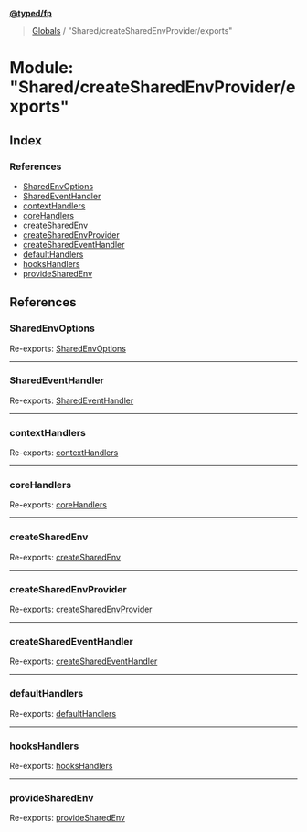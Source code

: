 **[@typed/fp](../README.md)**

> [Globals](../globals.md) / "Shared/createSharedEnvProvider/exports"

# Module: "Shared/createSharedEnvProvider/exports"

## Index

### References

* [SharedEnvOptions](_shared_createsharedenvprovider_exports_.md#sharedenvoptions)
* [SharedEventHandler](_shared_createsharedenvprovider_exports_.md#sharedeventhandler)
* [contextHandlers](_shared_createsharedenvprovider_exports_.md#contexthandlers)
* [coreHandlers](_shared_createsharedenvprovider_exports_.md#corehandlers)
* [createSharedEnv](_shared_createsharedenvprovider_exports_.md#createsharedenv)
* [createSharedEnvProvider](_shared_createsharedenvprovider_exports_.md#createsharedenvprovider)
* [createSharedEventHandler](_shared_createsharedenvprovider_exports_.md#createsharedeventhandler)
* [defaultHandlers](_shared_createsharedenvprovider_exports_.md#defaulthandlers)
* [hooksHandlers](_shared_createsharedenvprovider_exports_.md#hookshandlers)
* [provideSharedEnv](_shared_createsharedenvprovider_exports_.md#providesharedenv)

## References

### SharedEnvOptions

Re-exports: [SharedEnvOptions](_shared_createsharedenvprovider_createsharedenvprovider_.md#sharedenvoptions)

___

### SharedEventHandler

Re-exports: [SharedEventHandler](_shared_createsharedenvprovider_sharedeventhandler_.md#sharedeventhandler)

___

### contextHandlers

Re-exports: [contextHandlers](_shared_createsharedenvprovider_handlers_context_contexthandlers_.md#contexthandlers)

___

### coreHandlers

Re-exports: [coreHandlers](_shared_createsharedenvprovider_handlers_core_corehandlers_.md#corehandlers)

___

### createSharedEnv

Re-exports: [createSharedEnv](_shared_createsharedenvprovider_createsharedenv_.md#createsharedenv)

___

### createSharedEnvProvider

Re-exports: [createSharedEnvProvider](_shared_createsharedenvprovider_createsharedenvprovider_.md#createsharedenvprovider)

___

### createSharedEventHandler

Re-exports: [createSharedEventHandler](_shared_createsharedenvprovider_sharedeventhandler_.md#createsharedeventhandler)

___

### defaultHandlers

Re-exports: [defaultHandlers](_shared_createsharedenvprovider_defaulthandlers_.md#defaulthandlers)

___

### hooksHandlers

Re-exports: [hooksHandlers](_shared_createsharedenvprovider_handlers_hooks_hookshandlers_.md#hookshandlers)

___

### provideSharedEnv

Re-exports: [provideSharedEnv](_shared_createsharedenvprovider_providesharedenv_.md#providesharedenv)
